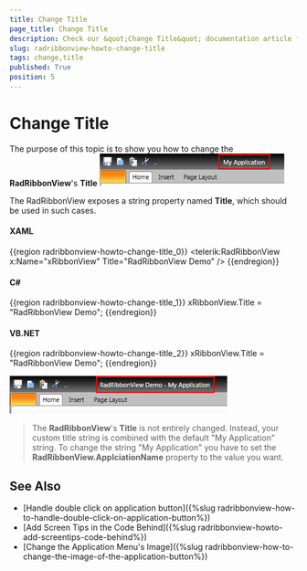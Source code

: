 ```yaml
---
title: Change Title
page_title: Change Title
description: Check our &quot;Change Title&quot; documentation article for the RadRibbonView {{ site.framework_name }} control.
slug: radribbonview-howto-change-title
tags: change,title
published: True
position: 5
---
```


# Change Title

The purpose of this topic is to show you how to change the __RadRibbonView__'s __Title__
![Rad Ribbon View How To Change The Title](images/RadRibbonView_HowTo_ChangeTheTitle.png)

The RadRibbonView exposes a string property named __Title__, which should be used in such cases.		

#### __XAML__

{{region radribbonview-howto-change-title_0}}
	<telerik:RadRibbonView x:Name="xRibbonView" Title="RadRibbonView Demo" />
{{endregion}}

#### __C#__

{{region radribbonview-howto-change-title_1}}
	xRibbonView.Title = "RadRibbonView Demo";
{{endregion}}

#### __VB.NET__

{{region radribbonview-howto-change-title_2}}
	xRibbonView.Title = "RadRibbonView Demo";
{{endregion}}

![Rad Ribbon View How To Change The Title 2](images/RadRibbonView_HowTo_ChangeTheTitle_2.png)

>The __RadRibbonView__'s __Title__ is not entirely changed. Instead, your custom title string is combined with the default "My Application" string. To change the string "My Application" you have to set the __RadRibbonView.ApplciationName__ property to the value you want.

## See Also
 * [Handle double click on application button]({%slug radribbonview-how-to-handle-double-click-on-application-button%})
 * [Add Screen Tips in the Code Behind]({%slug radribbonview-howto-add-screentips-code-behind%})
 * [Change the Application Menu's Image]({%slug radribbonview-how-to-change-the-image-of-the-application-button%})